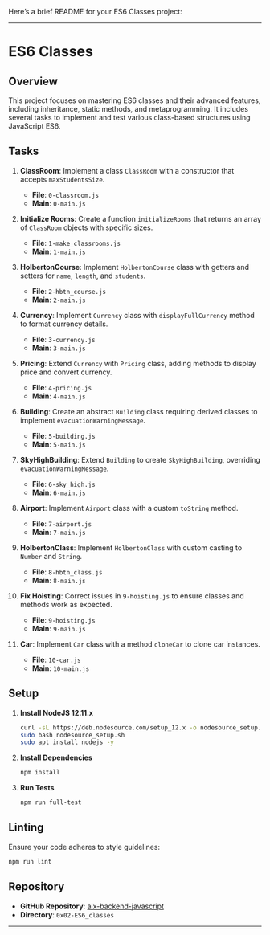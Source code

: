 Here’s a brief README for your ES6 Classes project:

---

# ES6 Classes

## Overview

This project focuses on mastering ES6 classes and their advanced features, including inheritance, static methods, and metaprogramming. It includes several tasks to implement and test various class-based structures using JavaScript ES6.

## Tasks

1. **ClassRoom**: Implement a class `ClassRoom` with a constructor that accepts `maxStudentsSize`.  
   - **File**: `0-classroom.js`
   - **Main**: `0-main.js`

2. **Initialize Rooms**: Create a function `initializeRooms` that returns an array of `ClassRoom` objects with specific sizes.  
   - **File**: `1-make_classrooms.js`
   - **Main**: `1-main.js`

3. **HolbertonCourse**: Implement `HolbertonCourse` class with getters and setters for `name`, `length`, and `students`.  
   - **File**: `2-hbtn_course.js`
   - **Main**: `2-main.js`

4. **Currency**: Implement `Currency` class with `displayFullCurrency` method to format currency details.  
   - **File**: `3-currency.js`
   - **Main**: `3-main.js`

5. **Pricing**: Extend `Currency` with `Pricing` class, adding methods to display price and convert currency.  
   - **File**: `4-pricing.js`
   - **Main**: `4-main.js`

6. **Building**: Create an abstract `Building` class requiring derived classes to implement `evacuationWarningMessage`.  
   - **File**: `5-building.js`
   - **Main**: `5-main.js`

7. **SkyHighBuilding**: Extend `Building` to create `SkyHighBuilding`, overriding `evacuationWarningMessage`.  
   - **File**: `6-sky_high.js`
   - **Main**: `6-main.js`

8. **Airport**: Implement `Airport` class with a custom `toString` method.  
   - **File**: `7-airport.js`
   - **Main**: `7-main.js`

9. **HolbertonClass**: Implement `HolbertonClass` with custom casting to `Number` and `String`.  
   - **File**: `8-hbtn_class.js`
   - **Main**: `8-main.js`

10. **Fix Hoisting**: Correct issues in `9-hoisting.js` to ensure classes and methods work as expected.  
    - **File**: `9-hoisting.js`
    - **Main**: `9-main.js`

11. **Car**: Implement `Car` class with a method `cloneCar` to clone car instances.  
    - **File**: `10-car.js`
    - **Main**: `10-main.js`

## Setup

1. **Install NodeJS 12.11.x**
    ```bash
    curl -sL https://deb.nodesource.com/setup_12.x -o nodesource_setup.sh
    sudo bash nodesource_setup.sh
    sudo apt install nodejs -y
    ```

2. **Install Dependencies**
    ```bash
    npm install
    ```

3. **Run Tests**
    ```bash
    npm run full-test
    ```

## Linting

Ensure your code adheres to style guidelines:
```bash
npm run lint
```

## Repository

- **GitHub Repository**: [alx-backend-javascript](https://github.com/your-repo/alx-backend-javascript)
- **Directory**: `0x02-ES6_classes`

---